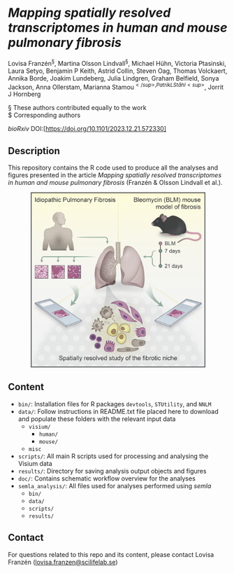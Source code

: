 # *Mapping spatially resolved transcriptomes in human and mouse pulmonary fibrosis*

Lovisa Franzén<sup>§</sup>, Martina Olsson Lindvall<sup>§</sup>, Michael Hühn, Victoria Ptasinski, Laura Setyo, Benjamin P Keith, Astrid Collin, Steven Oag, Thomas Volckaert, Annika Borde, Joakim Lundeberg, Julia Lindgren, Graham Belfield, Sonya Jackson, Anna Ollerstam, Marianna Stamou<sup>$</sup>, Patrik L Ståhl<sup>$</sup>, Jorrit J Hornberg

§ These authors contributed equally to the work  
$ Corresponding authors

*bioRxiv* DOI:[https://doi.org/10.1101/2023.12.21.572330]

## Description

This repository contains the R code used to produce all the analyses and figures presented in the article *Mapping spatially resolved transcriptomes in human and mouse pulmonary fibrosis* (Franzén & Olsson Lindvall et al.).


<p align="center"><img src="/doc/graphical_abstract.png" height="400" width=400"></p>

## Content
* `bin/`: Installation files for R packages `devtools`, `STUtility`, and `NNLM`  
* `data/`: Follow instructions in README.txt file placed here to download and populate these folders with the relevant input data  
  * `visium/`  
    * `human/`  
    * `mouse/`  
  * `misc`  
* `scripts/`: All main R scripts used for processing and analysing the Visium data  
* `results/`: Directory for saving analysis output objects and figures  
* `doc/`: Contains schematic workflow overview for the analyses   
* `semla_analysis/`: All files used for analyses performed using *semla*    
  * `bin/`  
  * `data/`  
  * `scripts/`
  * `results/`  

## Contact

For questions related to this repo and its content, please contact Lovisa Franzén (lovisa.franzen@scilifelab.se)


